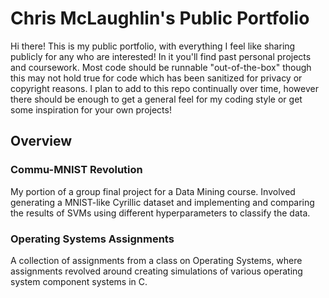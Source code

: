 # Chris McLaughlin's Public Portfolio

Hi there! This is my public portfolio, with everything I feel like sharing publicly for any who are interested! In it you'll find past personal projects and coursework. Most code should be runnable "out-of-the-box" though this may not hold true for code which has been sanitized for privacy or copyright reasons. I plan to add to this repo continually over time, however there should be enough to get a general feel for my coding style or get some inspiration for your own projects!

## Overview
### Commu-MNIST Revolution
My portion of a group final project for a Data Mining course. Involved generating a MNIST-like Cyrillic dataset and implementing and comparing the results of SVMs using different hyperparameters to classify the data.

### Operating Systems Assignments
A collection of assignments from a class on Operating Systems, where assignments revolved around creating simulations of various operating system component systems in C.
